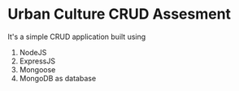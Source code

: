 
# Urban Culture CRUD Assesment

It's a simple CRUD application built using
1. NodeJS
2. ExpressJS
3. Mongoose
4. MongoDB as database
